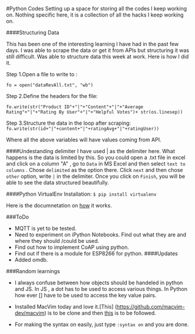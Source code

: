 #Python Codes
Setting up a space for storing all the codes I keep working on. Nothing specific here, it is a collection of all the hacks I keep working on.



####Structuring Data 

This has been one of the interesting learning I have had in the past few days. I was able to scrape the data or get it from APIs but structuring it was still difficult. Was able to structure data this week at work. Here is how I did it.

Step 1.Open a file to write to :

`fo = open("dataRevAll.txt", "wb")`

Step 2.Define the headers for the file:

`fo.write(str("Product ID"+"|"+"Content"+"|"+"Average Rating"+"|"+"Rating By User"+"|"+"Helpful Votes")+ str(os.linesep))`

Step 3.Structure the data in the loop after scraping:
`fo.write(str(id+"|"+content+"|"+ratingAvg+"|"+ratingUser))`

Where all the above variables will have values coming from API. 

####Undestanding delimiter
I have used | as the delimiter here. What happens is the data is limited by this. So you could open a .txt file in excel and click on a column "A" , go to `Data` in MS Excel and then select `text to columns` . Chose `delimited` as the option there. Click `next` and then chose `other` option, write `|` in the delimiter.
Once you click on `Finish`, you will be able to see the data structured beautifully.

####Python VirtualEnv
Installation: `$ pip install virtualenv`

Here is the documnetation on [how](http://docs.python-guide.org/en/latest/dev/virtualenvs/) it works.


###ToDo
* MQTT is yet to be tested.
* Need to experiment on iPython Notebooks. Find out what they are and where they should /could be used.
* Find out how to implement CoAP using python.
* Find out if there is a module for ESP8266 for python.
####Updates
* Added omdb.

###Random learnings

* I always confuse between how objects should be handeled in python and JS. In JS , a dot has to be used to access various things. In Python how ever [] have to be used to access the key value pairs.

* Installed MacVim today and love it.[This] (https://github.com/macvim-dev/macvim) is to be clone and then [this](https://github.com/macvim-dev/macvim/blob/master/README_mac.txt) is to be followed.

* For making the syntax on easily, just type `:syntax on` and you are done.



